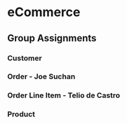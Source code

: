 # eCommerce

## Group Assignments 

### Customer
### Order - Joe Suchan
### Order Line Item - Telio de Castro
### Product

